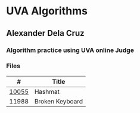 # UVA Algorithms 

## Alexander Dela Cruz 

### Algorithm practice using UVA online Judge 

### Files 

|   #   | Title           |
| :---: | --------------- |
| [10055](https://github.com/UselessFuwu/4883-Prog-Tech/tree/main/Assignments/UVA%20Algorithms/10055%20-%20Hashmat%20The%20Brave%20Warrior) | Hashmat         |
| 11988 | Broken Keyboard |
